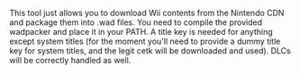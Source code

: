 This tool just allows you to download Wii contents from the Nintendo CDN and package them into .wad files. You need to compile the provided wadpacker and place it in your PATH. A title key is needed for anything except system titles (for the moment you'll need to provide a dummy title key for system titles, and the legit cetk will be downloaded and used). DLCs will be correctly handled as well.